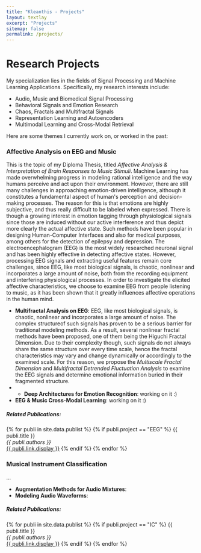 ```yaml
---
title: "Kleanthis - Projects"
layout: textlay
excerpt: "Projects"
sitemap: false
permalink: /projects/
---
```


# Research Projects

My specialization lies in the fields of Signal Processing and Machine Learning Applications. Specifically, my research interests include:

* Audio, Music and Biomedical Signal Processing
* Behavioral Signals and Emotion Research
* Chaos, Fractals and Multifractal Signals
* Representation Learning and Autoencoders
* Multimodal Learning and Cross-Modal Retrieval

Here are some themes I currently work on, or worked in the past:

### Affective Analysis on EEG and Music

This is the topic of my Diploma Thesis, titled *Affective Analysis & Interpretation of Brain Responses to Music Stimuli*. Machine Learning has made overwhelming progress in modeling rational intelligence and the way humans perceive and act upon their environment. However, there are still many challenges in approaching emotion-driven intelligence, although it constitutes a fundamental aspect of human's perception and decision-making processes. The reason for this is that emotions are highly subjective, and thus really difficult to be labeled when expressed. There is though a growing interest in emotion tagging through physiological signals since those are induced without our active interference and thus depict more clearly the actual affective state. Such methods have been popular in designing Human-Computer Interfaces and also for medical purposes, among others for the detection of epilepsy and depression. The electroencephalogram (EEG) is the most widely researched neuronal signal and has been highly effective in detecting affective states. However, processing EEG signals and extracting useful features remain core challenges, since EEG, like most biological signals, is chaotic, nonlinear and incorporates a large amount of noise, both from the recording equipment and interfering physiological processes. In order to investigate the elicited affective characteristics, we choose to examine EEG from people listening to music, as it has been shown that it greatly influences affective operations in the human mind.

* **Multifractal Analysis on EEG**: EEG, like most biological signals, is chaotic, nonlinear and incorporates a large amount of noise. The complex structureof such signals  has proven to be a serious barrier for traditional modeling methods. As a result, several nonlinear fractal methods have been proposed, one of them being the Higuchi Fractal Dimension. Due to their complexity though, such signals do not always share the same structure over every time scale, hence the fractal characteristics may vary and change dynamically or accordingly to the examined scale. For this reason, we propose the *Multiscale Fractal Dimension* and *Multifractal Detrended Fluctuation Analysis* to examine the EEG signals and determine emotional information buried in their fragmented structure.
* * **Deep Architectures for Emotion Recognition**: working on it :)
* **EEG & Music Cross-Modal Learning**: working on it :)

##### Related Publications:  
{% for publi in site.data.publist %}
{% if publi.project == "EEG" %}
  {{ publi.title }} <br />
  <em>{{ publi.authors }} </em><br /><a href="{{ publi.link.url }}">{{ publi.link.display }}</a>
{% endif %}
{% endfor %}

### Musical Instrument Classification

...
* **Augmentation Methods for Audio Mixtures**:
* **Modeling Audio Waveforms**:

##### Related Publications:  
{% for publi in site.data.publist %}
{% if publi.project == "IC" %}
  {{ publi.title }} <br />
  <em>{{ publi.authors }} </em><br /><a href="{{ publi.link.url }}">{{ publi.link.display }}</a>
{% endif %}
{% endfor %}
